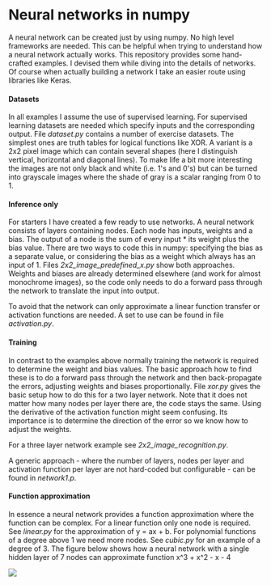 # Neural networks in numpy

A neural network can be created just by using numpy. No high level frameworks are needed. This can be helpful when trying to understand how a neural network actually works. This repository provides some hand-crafted examples. I devised them while diving into the details of networks. Of course when actually building a network I take an easier route using libraries like Keras. 

#### Datasets
In all examples I assume the use of supervised learning. For supervised learning datasets are needed which specify inputs and the corresponding output. File *dataset.py* contains a number of exercise datasets. The simplest ones are truth tables for logical functions like XOR. A variant is a 2x2 pixel image which can contain several shapes (here I distinguish vertical, horizontal and diagonal lines). To make life a bit more interesting the images are not only black and white (i.e. 1's and 0's) but can be turned into grayscale images where the shade of gray is a scalar ranging from 0 to 1.

#### Inference only
For starters I have created a few ready to use networks. A neural network consists of layers containing nodes. Each node has inputs, weights and a bias. The output of a node is the sum of every input * its weight plus the bias value. There are two ways to code this in numpy: specifying the bias as a separate value, or considering the bias as a weight which always has an input of 1. Files *2x2_image_predefined_x.py* show both approaches. Weights and biases are already determined elsewhere (and work for almost monochrome images), so the code only needs to do a forward pass through the network to translate the input into output.

To avoid that the network can only approximate a linear function transfer or activation functions are needed. A set to use can be found in file *activation.py*.  

#### Training  
In contrast to the examples above normally training the network is required to determine the weight and bias values. The basic approach how to find these is to do a forward pass through the network and then back-propagate the errors, adjusting weights and biases proportionally. File *xor.py* gives the basic setup how to do this for a two layer network. Note that it does not matter how many nodes per layer there are, the code stays the same. Using the derivative of the activation function might seem confusing. Its importance is to determine the direction of the error so we know how to adjust the weights.

For a three layer network example see *2x2_image_recognition.py*.

A generic approach - where the number of layers, nodes per layer and activation function per layer are not hard-coded but configurable - can be found in *network1.p*. 

#### Function approximation
In essence a neural network provides a function approximation where the function can be complex. For a linear function only one node is required. See *linear.py* for the approximation of y = ax + b. For polynomial functions of a degree above 1 we need more nodes. See *cubic.py* for an example of a degree of 3. The figure below shows how a neural network with a single hidden layer of 7 nodes can approximate function x^3 + x^2 - x - 4
 

![](https://github.com/erikdelange/Neural-networks-in-numpy/blob/master/cubic.png)
